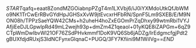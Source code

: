 $START$qafq+eaat8ZondMZGOiabnpPZgT4m1LXVbj6/iJ0iYXMdoUtkQfJbWMo9NK1TrCwErRBvGYdHpJGHSxXvW9jtEvcxrHFbRN/SpnF5Lm9SXEB/E/M9NON08h/TPPzSaeYQW42CMs+h2uheH4hoZxEGOmPrZqDhxy99wtmRbi1VYJAfjiEeDJLGpwlpRd49mL2wejh93p+dmZm4Z1qeaol+01yKQE8iZAPGm+6qZ9CTpWmDwIbvWl21OF76ZSdPHvkmmf1DoK9VQ6Sb6jADZg/IrEdgmcfgjPdt2gBUXfdjdRUxjS3ldNCFynxGlqnaC+PUGQ/3FY7Kfiini9M1WiIVg==$END$